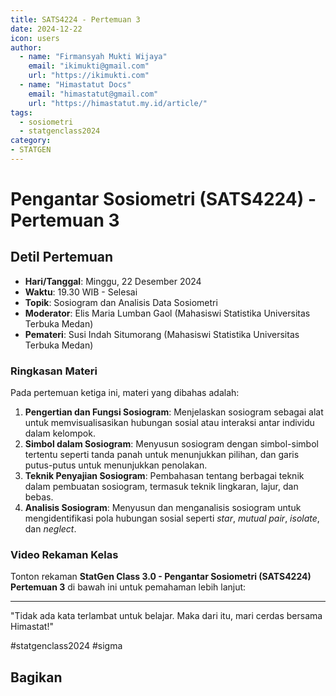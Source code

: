 ```yaml
--- 
title: SATS4224 - Pertemuan 3
date: 2024-12-22
icon: users
author:
  - name: "Firmansyah Mukti Wijaya"
    email: "ikimukti@gmail.com"
    url: "https://ikimukti.com"
  - name: "Himastatut Docs"
    email: "himastatut@gmail.com"
    url: "https://himastatut.my.id/article/"
tags:
  - sosiometri
  - statgenclass2024
category: 
- STATGEN
--- 
```


# Pengantar Sosiometri (SATS4224) - Pertemuan 3

## Detil Pertemuan

- **Hari/Tanggal**: Minggu, 22 Desember 2024  
- **Waktu**: 19.30 WIB - Selesai  
- **Topik**: Sosiogram dan Analisis Data Sosiometri  
- **Moderator**: Elis Maria Lumban Gaol (Mahasiswi Statistika Universitas Terbuka Medan)  
- **Pemateri**: Susi Indah Situmorang (Mahasiswi Statistika Universitas Terbuka Medan)

### Ringkasan Materi
Pada pertemuan ketiga ini, materi yang dibahas adalah:
1. **Pengertian dan Fungsi Sosiogram**: Menjelaskan sosiogram sebagai alat untuk memvisualisasikan hubungan sosial atau interaksi antar individu dalam kelompok.
2. **Simbol dalam Sosiogram**: Menyusun sosiogram dengan simbol-simbol tertentu seperti tanda panah untuk menunjukkan pilihan, dan garis putus-putus untuk menunjukkan penolakan.
3. **Teknik Penyajian Sosiogram**: Pembahasan tentang berbagai teknik dalam pembuatan sosiogram, termasuk teknik lingkaran, lajur, dan bebas.
4. **Analisis Sosiogram**: Menyusun dan menganalisis sosiogram untuk mengidentifikasi pola hubungan sosial seperti *star*, *mutual pair*, *isolate*, dan *neglect*.

### Video Rekaman Kelas
Tonton rekaman **StatGen Class 3.0 - Pengantar Sosiometri (SATS4224) Pertemuan 3** di bawah ini untuk pemahaman lebih lanjut:

<VidStack  
  src="https://www.youtube.com/watch?v=EXJZ0-C3MYE&t=2s"  
  title="StatGen Class 3.0 - Pengantar Sosiometri (SATS4224) Pertemuan 3"
/>

--- 

"Tidak ada kata terlambat untuk belajar. Maka dari itu, mari cerdas bersama Himastat!"

#statgenclass2024 #sigma


## Bagikan
<Share colorful />
<GitContributors />
<GitChangelog />